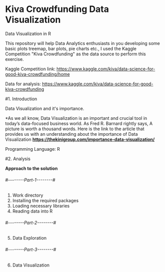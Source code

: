 # Kiva Crowdfunding Data Visualization
Data Visualization in R

This repository will help Data Analytics enthusiasts in you developing some basic plots treemap, bar plots, pie charts etc., I used the Kaggle Competition "Kiva Crowdfunding" as the data source to perform this exercise.

Kaggle Competition link: https://www.kaggle.com/kiva/data-science-for-good-kiva-crowdfunding/home

Data for analysis: https://www.kaggle.com/kiva/data-science-for-good-kiva-crowdfunding

#1. Introduction

Data Visualization and it's importance.

*As we all know, Data Visualization is an important and crucial tool in today’s data-focused business world. As Fred R. Barnard rightly says, A picture is worth a thousand words. Here is the link to the article that provides us with an understanding about the importance of Data Visualization **https://thekinigroup.com/importance-data-visualization/**

Programming Language: R 

#2. Analysis

**Approach to the solution**

###### #--------Part-1--------#
 1. Work directory
 2. Installing the required packages
 3. Loading necessary libraries
 4. Reading data into R


###### #--------Part-2--------#
 5. Data Exploration
 
 ###### #--------Part-3--------#
 6. Data Visualization
